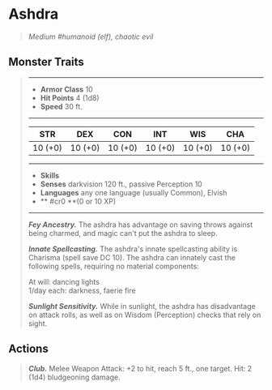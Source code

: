 # Ashdra
>*Medium #humanoid (elf), chaotic evil*
## Monster Traits
>___
>- **Armor Class** 10
>- **Hit Points** 4 (1d8)
>- **Speed** 30 ft.
>___
>|STR|DEX|CON|INT|WIS|CHA|
>|:---:|:---:|:---:|:---:|:---:|:---:|
>|10 (+0)|10 (+0)|10 (+0)|10 (+0)|10 (+0)|10 (+0)|
>___
>- **Skills** 
>- **Senses** darkvision 120 ft., passive Perception 10
>- **Languages** any one language (usually Common), Elvish
>- ** #cr0 **(0 or 10 XP)
>___
>***Fey Ancestry.*** The ashdra has advantage on saving throws against being charmed, and magic can't put the ashdra to sleep.  
>
>***Innate Spellcasting.*** The ashdra's innate spellcasting ability is Charisma (spell save DC 10). The ashdra can innately cast the following spells, requiring no material components:  
>
>At will: dancing lights  
>1/day each: darkness, faerie fire  
>
>
>***Sunlight Sensitivity.*** While in sunlight, the ashdra has disadvantage on attack rolls, as well as on Wisdom (Perception) checks that rely on sight.  
>
## Actions
>***Club.*** Melee Weapon Attack: +2 to hit, reach 5 ft., one target. Hit: 2 (1d4) bludgeoning damage.